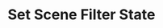 ---
title: Set Scene Filter State
description: Sets the visibility state of a scene filter
parameters:
  - name: Connection
    import: obs-studio/connection
  - name: Scene
    import: obs-studio/scene
  - name: Filter
    import: obs-studio/filter
  - name: State
    import: obs-studio/filter-state
variables: []
csharpMethods:
  - ObsSetSceneFilterState
---